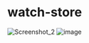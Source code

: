 ﻿# watch-store
 
![Screenshot_2](https://user-images.githubusercontent.com/86877145/181907670-bd9fe4eb-8a0f-417d-a3aa-5df1a12ee375.png)  ![image](https://user-images.githubusercontent.com/86877145/182541332-d2cf15f0-b94a-43d6-a602-fb39d27e8c51.png)



